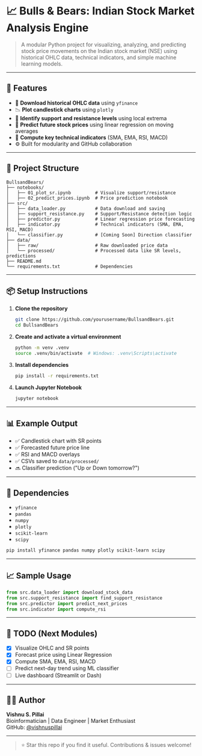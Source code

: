 # 📈 Bulls & Bears: Indian Stock Market Analysis Engine

> A modular Python project for visualizing, analyzing, and predicting stock price movements on the Indian stock market (NSE) using historical OHLC data, technical indicators, and simple machine learning models.

---

## 🚀 Features

- 🔽 **Download historical OHLC data** using `yfinance`
- 📉 **Plot candlestick charts** using `plotly`
- 🧭 **Identify support and resistance levels** using local extrema
- 🔮 **Predict future stock prices** using linear regression on moving averages
- 🧠 **Compute key technical indicators** (SMA, EMA, RSI, MACD)
- ⚙️ Built for modularity and GitHub collaboration

---

## 🧱 Project Structure

```
BullsandBears/
├── notebooks/
│   ├── 01_plot_sr.ipynb         # Visualize support/resistance
│   ├── 02_predict_prices.ipynb  # Price prediction notebook
├── src/
│   ├── data_loader.py           # Data download and saving
│   ├── support_resistance.py    # Support/Resistance detection logic
│   ├── predictor.py             # Linear regression price forecasting
│   ├── indicator.py             # Technical indicators (SMA, EMA, RSI, MACD)
│   └── classifier.py            # [Coming Soon] Direction classifier
├── data/
│   ├── raw/                     # Raw downloaded price data
│   └── processed/               # Processed data like SR levels, predictions
├── README.md
└── requirements.txt             # Dependencies
```

---

## 📦 Setup Instructions

1. **Clone the repository**
   ```bash
   git clone https://github.com/yourusername/BullsandBears.git
   cd BullsandBears
   ```

2. **Create and activate a virtual environment**
   ```bash
   python -m venv .venv
   source .venv/bin/activate  # Windows: .venv\Scripts\activate
   ```

3. **Install dependencies**
   ```bash
   pip install -r requirements.txt
   ```

4. **Launch Jupyter Notebook**
   ```bash
   jupyter notebook
   ```

---

## 📊 Example Output

- ✅ Candlestick chart with SR points  
- ✅ Forecasted future price line  
- ✅ RSI and MACD overlays  
- ✅ CSVs saved to `data/processed/`  
- 🔜 Classifier prediction ("Up or Down tomorrow?")

---

## 📌 Dependencies

- `yfinance`  
- `pandas`  
- `numpy`  
- `plotly`  
- `scikit-learn`  
- `scipy`

```bash
pip install yfinance pandas numpy plotly scikit-learn scipy
```

---

## 📈 Sample Usage

```python
from src.data_loader import download_stock_data
from src.support_resistance import find_support_resistance
from src.predictor import predict_next_prices
from src.indicator import compute_rsi
```

---

## 📍 TODO (Next Modules)

- [x] Visualize OHLC and SR points
- [x] Forecast price using Linear Regression
- [x] Compute SMA, EMA, RSI, MACD
- [ ] Predict next-day trend using ML classifier
- [ ] Live dashboard (Streamlit or Dash)

---

## 👨‍💻 Author

**Vishnu S. Pillai**  
Bioinformatician | Data Engineer | Market Enthusiast  
GitHub: [@vishnuspillai](https://github.com/vishnuspillai)

---

> ⭐️ Star this repo if you find it useful. Contributions & issues welcome!
